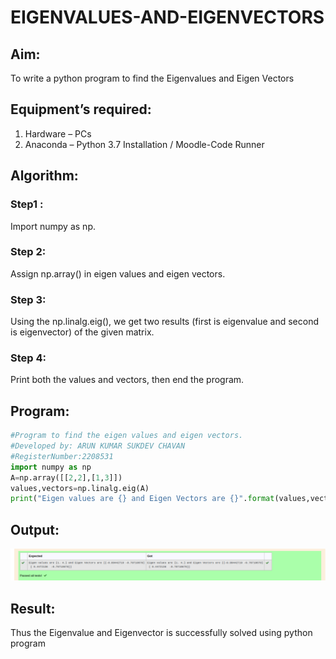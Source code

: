 # EIGENVALUES-AND-EIGENVECTORS
## Aim:
To write a python program to find the Eigenvalues and Eigen Vectors
## Equipment’s required:
1. 	Hardware – PCs
2. 	Anaconda – Python 3.7 Installation / Moodle-Code Runner
## Algorithm:
### Step1 :
Import numpy as np.

### Step 2:
Assign np.array() in eigen values and eigen vectors.

### Step 3: 
Using the np.linalg.eig(),  we get two results (first is eigenvalue and second is eigenvector) of the given matrix.

### Step 4: 
Print both the values and vectors, then end the program.

## Program:
```python
#Program to find the eigen values and eigen vectors.
#Developed by: ARUN KUMAR SUKDEV CHAVAN
#RegisterNumber:2208531
import numpy as np
A=np.array([[2,2],[1,3]])
values,vectors=np.linalg.eig(A)
print("Eigen values are {} and Eigen Vectors are {}".format(values,vectors))
```
## Output:
![output](/eigen.png)

## Result:
Thus the Eigenvalue and Eigenvector is successfully solved using python program
